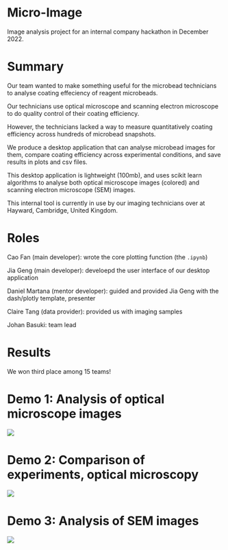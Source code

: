 # Micro-Image
Image analysis project for an internal company hackathon in December 2022.

# Summary
Our team wanted to make something useful for the microbead technicians to analyse coating effeciency of reagent microbeads.

Our technicians use optical microscope and scanning electron microscope to do quality control of their coating efficiency.

However, the technicians lacked a way to measure quantitatively coating efficiency across hundreds of microbead snapshots.

We produce a desktop application that can analyse microbead images for them, compare coating efficiency across experimental conditions, and save results in plots and csv files.

This desktop application is lightweight (100mb), and uses scikit learn algorithms to analyse both optical microscope images (colored) and scanning electron microscope (SEM) images.

This internal tool is currently in use by our imaging technicians over at Hayward, Cambridge, United Kingdom.

# Roles 
Cao Fan (main developer): wrote the core plotting function (the `.ipynb`)

Jia Geng (main developer): develoepd the user interface of our desktop application

Daniel Martana (mentor developer): guided and provided Jia Geng with the dash/plotly template, presenter

Claire Tang (data provider): provided us with imaging samples

Johan Basuki: team lead

# Results
We won third place among 15 teams!

# Demo 1: Analysis of optical microscope images 
![](https://github.com/JiaGengChang/microimage/blob/main/micro-image-optical-demo.gif)





# Demo 2: Comparison of experiments, optical microscopy
![](https://github.com/JiaGengChang/microimage/blob/main/micro-image-compare-optical-demo.gif)





# Demo 3: Analysis of SEM images
![](https://github.com/JiaGengChang/microimage/blob/main/micro-image-sem-demo.gif)

